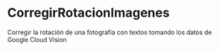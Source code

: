 # CorregirRotacionImagenes
Corregir la rotación de una fotografía con textos tomando los datos de Google Cloud Vision

